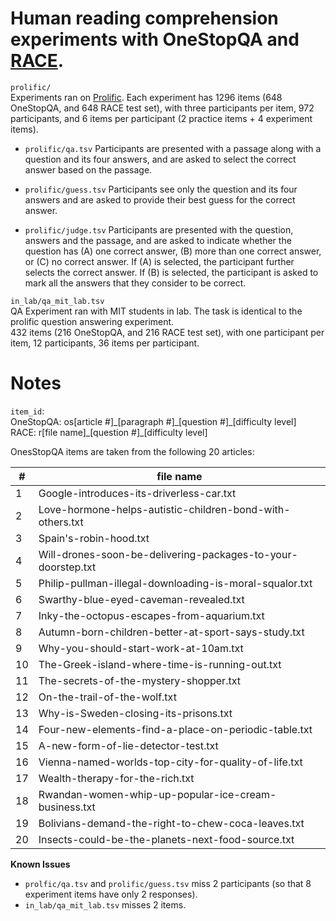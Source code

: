 # Human reading comprehension experiments with OneStopQA and [RACE](https://www.aclweb.org/anthology/D17-1082.pdf).

`prolific/`  
Experiments ran on [Prolific](https://www.prolific.co/).
Each experiment has 1296 items (648 OneStopQA, and 648 RACE test set), with three participants per item, 972 participants, and 6 items per participant (2 practice items + 4 experiment items).

- `prolific/qa.tsv` Participants are presented with a passage along with a question and its four answers, and are asked to select the correct answer based on the passage.

- `prolific/guess.tsv` Participants see only the question and its four answers and are asked to provide their best guess for the correct answer.

- `prolific/judge.tsv` Participants are presented with the question, answers and the passage, and are asked to indicate whether the question has (A) one correct answer, (B) more than one correct answer, or (C) no correct answer. If (A) is selected, the participant further selects the correct answer. If (B) is selected, the participant is asked to mark all the answers that they consider to be correct.

`in_lab/qa_mit_lab.tsv`  
QA Experiment ran with MIT students in lab. The task is identical to the prolific question answering experiment.  
432 items (216 OneStopQA, and 216 RACE test set), with one participant per item, 12 participants, 36 items per participant. 

# Notes

`item_id`:  
OneStopQA: os[article \#]\_[paragraph \#]\_[question \#]\_[difficulty level]  
RACE: r[file name]\_[question \#]\_[difficulty level]

OnesStopQA items are taken from the following 20 articles:

|\#	| file name |
| --- | --- |
|1	| Google-introduces-its-driverless-car.txt	|
|2	| Love-hormone-helps-autistic-children-bond-with-others.txt	|
|3	| Spain's-robin-hood.txt |
|4  |	Will-drones-soon-be-delivering-packages-to-your-doorstep.txt	|
|5	| Philip-pullman-illegal-downloading-is-moral-squalor.txt	|
|6  |	Swarthy-blue-eyed-caveman-revealed.txt |
|7	| Inky-the-octopus-escapes-from-aquarium.txt	|
|8  |	Autumn-born-children-better-at-sport-says-study.txt	|
|9  |	Why-you-should-start-work-at-10am.txt	|
|10 | The-Greek-island-where-time-is-running-out.txt |
|11 | The-secrets-of-the-mystery-shopper.txt	|
|12 |On-the-trail-of-the-wolf.txt |
|13 |Why-is-Sweden-closing-its-prisons.txt	|
|14 |Four-new-elements-find-a-place-on-periodic-table.txt|
|15 |	A-new-form-of-lie-detector-test.txt	|
|16 |	Vienna-named-worlds-top-city-for-quality-of-life.txt|
|17 |	Wealth-therapy-for-the-rich.txt	|
|18 |	Rwandan-women-whip-up-popular-ice-cream-business.txt |
|19 |	Bolivians-demand-the-right-to-chew-coca-leaves.txt	|
|20 |	Insects-could-be-the-planets-next-food-source.txt	|

**Known Issues**

- `prolfic/qa.tsv` and `prolific/guess.tsv` miss 2 participants (so that 8 experiment items have only 2 responses).
- `in_lab/qa_mit_lab.tsv` misses 2 items. 
